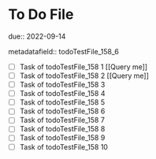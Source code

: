 # To Do File

due:: 2022-09-14

metadatafield:: todoTestFile_158_6

- [ ] Task of todoTestFile_158 1 [[Query me]]
- [ ] Task of todoTestFile_158 2 [[Query me]]
- [ ] Task of todoTestFile_158 3
- [ ] Task of todoTestFile_158 4
- [ ] Task of todoTestFile_158 5
- [ ] Task of todoTestFile_158 6
- [ ] Task of todoTestFile_158 7
- [ ] Task of todoTestFile_158 8
- [ ] Task of todoTestFile_158 9
- [ ] Task of todoTestFile_158 10